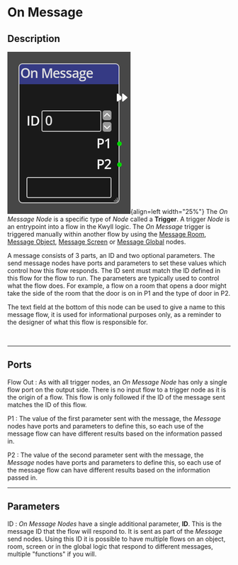 # On Message

## Description

![On Message Node](../../assets/nodes/on_message.png){align=left width="25%"}
The *On Message Node* is a specific type of *Node* called a __Trigger__. A
trigger *Node* is an entrypoint into a flow in the Kwyll logic. The *On
Message* trigger is triggered manually within another flow by using the
[Message Room](./message_room.md), [Message Object](./message_object.md),
[Message Screen](./message_screen.md) or [Message Global](./message_global.md)
nodes.  

A message consists of 3 parts, an ID and two optional parameters. The send
message nodes have ports and parameters to set these values which control
how this flow responds. The ID sent must match the ID defined in this flow for
the flow to run. The parameters are typically used to control what the flow
does. For example, a flow on a room that opens a door might take the side of
the room that the door is on in P1 and the type of door in P2.

The text field at the bottom of this node can be used to give a name to this
message flow, it is used for informational purposes only, as a reminder to the
designer of what this flow is responsible for.

<br style="clear:left"/>

-------

## Ports

Flow Out
: As with all trigger nodes, an *On Message Node* has only a single flow port
  on the output side. There is no input flow to a trigger node as it is
  the origin of a flow. This flow is only followed if the ID of the message sent 
  matches the ID of this flow.

P1
: The value of the first parameter sent with the message, the *Message* nodes
  have ports and parameters to define this, so each use of the message flow 
  can have different results based on the information passed in.

P2
: The value of the second parameter sent with the message, the *Message* nodes
  have ports and parameters to define this, so each use of the message flow 
  can have different results based on the information passed in.

-------

## Parameters

ID 
: *On Message Nodes* have a single additional parameter, __ID__. This is the 
  message ID that the flow will respond to. It is sent as part of the *Message*
  send nodes. Using this ID it is possible to have multiple flows on an object,
  room, screen or in the global logic that respond to different messages,
  multiple "functions" if you will.

